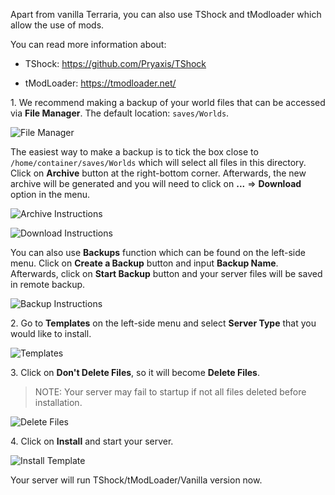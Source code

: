 Apart from vanilla Terraria, you can also use TShock and tModloader which allow the use of mods. 

You can read more information about: 
* TShock: https://github.com/Pryaxis/TShock 

* tModLoader: https://tmodloader.net/

1\. We recommend making a backup of your world files that can be accessed via **File Manager**. The default location: `saves/Worlds`. 

![File Manager](../images/file-manager.png)

The easiest way to make a backup is to tick the box close to `/home/container/saves/Worlds` which will select all files in this directory. Click on **Archive** button at the right-bottom corner. Afterwards, the new archive will be generated and you will need to click on **...** => **Download** option in the menu.

![Archive Instructions](../images/archive-instructions.png)

![Download Instructions](../images/download-instructions.png)

You can also use **Backups** function which can be found on the left-side menu. Click on **Create a Backup** button and input **Backup Name**. Afterwards, click on **Start Backup** button and your server files will be saved in remote backup.

![Backup Instructions](../images/backup-instructions.png)

2\. Go to **Templates** on the left-side menu and select **Server Type** that you would like to install.

![Templates](../images/templates.png)

3\. Click on **Don't Delete Files**, so it will become **Delete Files**.
> NOTE: Your server may fail to startup if not all files deleted before installation. 

![Delete Files](../images/delete-files.png)

4\. Click on **Install** and start your server.

![Install Template](../images/install-template.png)

Your server will run TShock/tModLoader/Vanilla version now. 

 